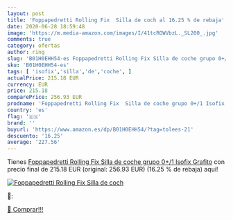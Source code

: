 ```yaml
---
layout: post
title: 'Foppapedretti Rolling Fix  Silla de coch al 16.25 % de rebaja'
date: 2020-06-28 18:59:48
image: 'https://m.media-amazon.com/images/I/41tcROWVbzL._SL200_.jpg'
comments: true
category: ofertas
author: ring
slug: 'B01H0EHH54-es Foppapedretti Rolling Fix Silla de coche grupo 0+/1 Isofix...'
sku: 'B01H0EHH54-es'
tags: [ 'isofix','silla','de','coche', ]
actualPrice: 215.18 EUR
currency: EUR
price: 215.18
comparePrice: 256.93 EUR
prodname: 'Foppapedretti Rolling Fix  Silla de coche grupo 0+/1 Isofix  Grafito'
country: 'es'
flag: '🇪🇸'
brand: ''
buyurl: 'https://www.amazon.es/dp/B01H0EHH54/?tag=tolees-21'
descuento: '16.25'
average: '227.56'
---
```


Tienes [Foppapedretti Rolling Fix  Silla de coche grupo 0+/1 Isofix  Grafito](https://www.amazon.es/dp/B01H0EHH54/?tag=tolees-21) con precio final de  215.18 EUR (original: 256.93 EUR) (16.25 %  de rebaja) aqui!

[![Foppapedretti Rolling Fix  Silla de coch](https://m.media-amazon.com/images/I/41tcROWVbzL._SL200_.jpg)](https://www.amazon.es/dp/B01H0EHH54/?tag=tolees-21)

🔎:


[🛒 Comprar!!!](https://www.amazon.es/dp/B01H0EHH54/?tag=tolees-21)
